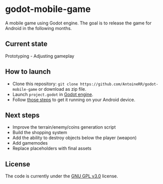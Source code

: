 # godot-mobile-game
A mobile game using Godot engine.
The goal is to release the game for Android in the following months.

## Current state
Prototyping - Adjusting gameplay

## How to launch
- Clone this repository: `git clone https://github.com/AntoineRR/godot-mobile-game` or download as zip file.
- Launch `project.godot` in [Godot engine](https://godotengine.org/).
- Follow [those steps](https://docs.godotengine.org/en/stable/getting_started/workflow/export/exporting_for_android.html) to get it running on your Android device.

## Next steps
* Improve the terrain/enemy/coins generation script
* Build the shopping system
* Add the ability to destroy objects below the player (weapon)
* Add gamemodes
* Replace placeholders with final assets

## License
The code is currently under the [GNU GPL v3.0](LICENSE) license.
